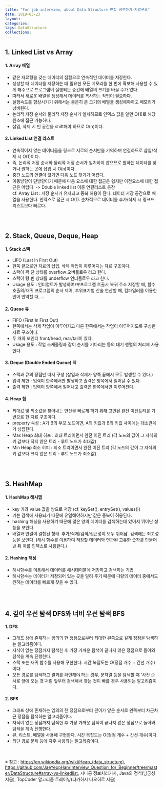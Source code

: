 ```yaml
---
title: "For job interview, about Data Structure 면접 공부하기-자료구조"
date: 2019-03-23
layout:
categories:
tags: DataStructure
collections: 
---
```



## 1. Linked List vs Array 
#### 1. Array 배열
  - 같은 자료형을 갖는 데이터의 집합으로 연속적인 데이터를 저장한다.
  - 생성할 때 데이터를 저장하는 데 필요한 모든 메모리를 한 번에 확보해 사용할 수 있게 해주므로 프로그램이 실행되는 중간에 배열의 크기를 바꿀 수가 없다.
  - 따라서 새로운 배열을 생성해서 데이터를 복사하는 작업이 필요하다.
  - 실행속도를 향상시키기 위해서는 충분히 큰 크기의 배열을 생성해야하고 메모리가 낭비된다.
  - 논리적 저장 순서와 물리적 저장 순서가 일치하므로 인덱스 값을 알면 O(1)로 해당 원소에 접근 가능하다.
  - 삽입, 삭제 시 빈 공간을 shift해야 하므로 O(n)이다.
  
#### 2. Linked List 연결 리스트
  - 연속적이지 않는 데이터들을 링크로 서로의 순서만을 기억하며 연결하므로 삽입/삭제 시 O(1)이다.
  - 즉, 논리적 저장 순서와 물리적 저장 순서가 일치하지 않으므로 원하는 데이터를 찾거나 원하는 곳에 삽입 시 O(n)이다.
  - 중간 노드의 연결이 끊기면 다음 노드 찾기가 어렵다. 
  - 이동뱡향이 단방향이기 때문에 다음 요소에 대한 접근은 쉽지만 이전요소에 대한 접근은 어렵다. -> Double linked list 이중 연결리스트 등장
<br> cf. Array List : 저장 순서가 유지되고 중복 허용이 된다. 데이터 저장 공간으로 배열을 사용한다. 인덱스로 접근 시 O(1). 순차적으로 데이터를 추가/삭제 시 링크드 리스트보다 빠르다. 

<br><br>
## 2. Stack, Queue, Deque, Heap
#### 1. Stack 스택
  - LIFO (Last In First Out)
  - 한쪽 끝으로만 자료의 삽입, 삭제 작업이 이루어지는 자료 구조이다.
  - 스택이 꽉 찬 상태를 overflow 오버플로우 라고 한다.
  - 스택이 텅 빈 상태를 underflow 언더플로우 라고 한다.
  - Usage 용도 : 인터럽트가 발생하여/부프로그램 호출시 복귀 주소 저장할 때, 함수 호출의/재귀 프로그램의 순서 제어, 후위표기법 산술 연산할 때, 컴파일러를 이용한 언어 번역할 때, ...
  
#### 2. Queue 큐
  - FIFO (First In First Out)
  - 한쪽에서는 삭제 작업이 이루어지고 다른 한쪽에서는  작업이 이루어지도록 구성한 자료 구조이다.
  - 두 개의 포인터 front/head, rear/tail이 있다.
  - Usage 용도 : 작업 스케줄링과 같이 순서를 기다리는 등의 대기 행렬의 처리에 사용한다.
  
#### 3. Deque (Double Ended Queue) 덱
  - 스택과 큐의 장점만 따서 구성 (삽입과 삭제가 양쪽 끝에서 모두 발생할 수 있다.)
  - 입력 제한 : 입력이 한쪽에서만 발생하고 출력은 양쪽에서 일어날 수 있다.
  - 출력 제한 : 입력이 양쪽에서 일어나고 출력은 한쪽에서만 이루어진다.
  
#### 4. Heap 힙
  - 최대값 및 최소값을 찾아내는 연산을 빠르게 하기 위해 고안된 완전 이진트리를 기반으로 한 자료 구조이다.
  - property 속성 : A가 B의 부모 노드이면, A의 키값과 B의 키값 사이에는 대소관계가 성립한다.
  - Max Heap 최대 히프 : 최대 트리이면서 완전 이진 트리 (각 노드의 값이 그 자식의 키 값보다 작지 않은 트리 - 루트 노드가 최대값)
  - Min Heap 최소 히피 : 최소 트리이면서 완전 이진 트리 (각 노드의 값이 그 자식의 키 값보다 크지 않은 트리 - 루트 노드가 최소값)
  
<br><br>
## 3. HashMap
#### 1. HashMap 해시맵
  - key 키와 value 값을 쌍으로 저장 (cf. keySet(), entrySet(), values())
  - 키는 검색에 사용되기 때문에 유일해야하지만 값은 중복이 허용된다.
  - hashing 해싱을 사용하기 때문에 많은 양의 데이터를 검색하는데 있어서 뛰어난 성능을 보인다.
  - 배열과 연결이 결합된 형태. 추가/삭제/검색/접근성이 모두 뛰어남. 검색에는 최고성능을 보인다. (해시 함수를 이용하여 저장할 데이터와 연관된 고유한 숫자를 만들어 낸 뒤 이를 인덱스로 사용한다.)
  
#### 2. Hashing 해싱
  - 해시함수를 이용해서 데이터를 해시테이블에 저장하고 검색하는 기법
  - 해시함수는 데이터가 저장되어 있는 곳을 알려 주기 때문에 다량의 데이터 중에서도 원하는 데이터를 빠르게 찾을 수 있다.
  
<br><br>
## 4. 깊이 우선 탐색 DFS와 너비 우선 탐색 BFS
#### 1. DFS
- 그래프 상에 존재하는 임의의 한 정점으로부터 최대한 왼쪽으로 깊게 정점을 탐색하는 알고리즘이다.
- 자식이 없는 정점까지 탐색한 후 가장 가까운 탐색이 끝나지 않은 정점으로 돌아와 탐색을 계속 진행한다.
- 스택 또는 재귀 함수를 사용해 구현한다. 시간 복잡도는 O(정점 개수 + 간선 개수)이다.
- 모든 경로를 탐색하고 결과를 확인해야 하는 경우, 문자열 등을 탐색할 때 '사전 순서로 앞에 오는 것'처럼 앞부터 검색해서 찾는 것이 빠를 경우 사용되는 알고리즘이다.

#### 2. BFS
- 그래프 상에 존재하는 임의의 한 정점으로부터 깊이가 얕은 순서로 왼쪽부터 차근차근 정점을 탐색하는 알고리즘이다.
- 자식이 없는 정점까지 탐색한 후 가장 가까운 탐색이 끝나지 않은 정점으로 돌아와 탐색을 계속 진행한다.
- 큐, 리스트, 배열을 사용해 구현한다. 시간 복잡도는 O(정점 개수 + 간선 개수)이다.
- 최단 경로 문제 등에 자주 사용되는 알고리즘이다.


<br><br>
※ 참고 : https://en.wikipedia.org/wiki/Heap_(data_structure), https://github.com/JaeYeopHan/Interview_Question_for_Beginner/tree/master/DataStructure#array-vs-linkedlist, 시나공 정보처리기사, Java의 정석(남궁성 지음), TopCoder 알고리즘 트레이닝(타카하시 나오히로 지음)

